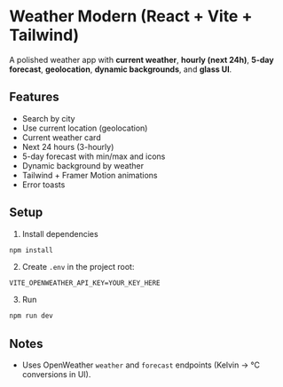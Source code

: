# Weather Modern (React + Vite + Tailwind)

A polished weather app with **current weather**, **hourly (next 24h)**, **5-day forecast**, **geolocation**, **dynamic backgrounds**, and **glass UI**.

## Features
- Search by city
- Use current location (geolocation)
- Current weather card
- Next 24 hours (3-hourly)
- 5-day forecast with min/max and icons
- Dynamic background by weather
- Tailwind + Framer Motion animations
- Error toasts

## Setup

1. Install dependencies
```bash
npm install
```

2. Create `.env` in the project root:
```
VITE_OPENWEATHER_API_KEY=YOUR_KEY_HERE
```

3. Run
```bash
npm run dev
```

## Notes
- Uses OpenWeather `weather` and `forecast` endpoints (Kelvin -> °C conversions in UI).

